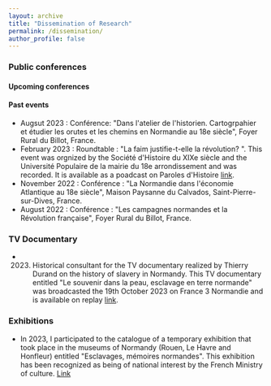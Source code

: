 ```yaml
---
layout: archive
title: "Dissemination of Research"
permalink: /dissemination/
author_profile: false
---
```

### Public conferences

#### Upcoming conferences

#### Past events
- Augsut 2023 : Conférence: "Dans l'atelier de l'historien. Cartogrpahier et étudier les orutes et les chemins en Normandie au 18e siècle", Foyer Rural du Billot, France.
- February 2023 : Roundtable : "La faim justifie-t-elle la révolution? ". This event was orgnized by the Société d'Histoire du XIXe siècle and the Université Populaire de la mairie du 18e arrondissement and was recorded. It is available as a poadcast on Paroles d'Histoire [link](parolesdhistoire.fr/index.php/2023/03/27/279-la-faim-justifie-t-elle-les-revolutions-les-mercredis-des-revolutions/).
- November 2022 : Conférence : "La Normandie dans l'économie Atlantique au 18e siècle", Maison Paysanne du Calvados, Saint-Pierre-sur-Dives, France.
- August 2022 : Conférence : "Les campagnes normandes et la Révolution française", Foyer Rural du Billot, France. 

### TV Documentary

- 2023. Historical consultant for the TV documentary realized by Thierry Durand on the history of slavery in Normandy. This TV documentary entitled "Le souvenir dans la peau, esclavage en terre normande" was broadcasted the 19th October 2023 on France 3 Normandie and is available on replay [link](https://www.france.tv/france-3/normandie/la-france-en-vrai-normandie/5311947-le-souvenir-dans-la-peau-esclavage-en-terre-normande.html).

### Exhibitions

- In 2023, I participated to the catalogue of a temporary exhibition that took place in the museums of Normandy (Rouen, Le Havre and Honfleur) entitled "Esclavages, mémoires normandes". This exhibition has been recognized as being of national interest by the French Ministry of culture. [Link](https://esclavage-memoires-normandes.fr/)


